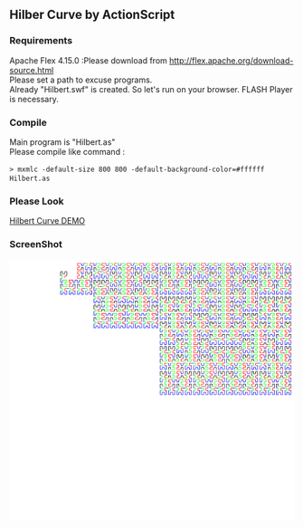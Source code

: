 ## Hilber Curve by ActionScript
### Requirements
Apache Flex 4.15.0  :Please download from http://flex.apache.org/download-source.html  
Please set a path to excuse programs.  
Already "Hilbert.swf" is created. So let's run on your browser. FLASH Player is necessary.

### Compile
Main program is "Hilbert.as"  
Please compile like command :  

```
> mxmlc -default-size 800 800 -default-background-color=#ffffff Hilbert.as
```

### Please Look
[Hilbert Curve DEMO](http://okaal.html.xdomain.jp/logs/generative-art/flash/hilbert.html)

### ScreenShot 
![ScreenShot](https://github.com/jirotubuyaki/Hilbert/blob/master/screenshot.png)  



